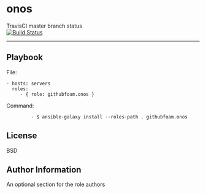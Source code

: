 onos
=========


TravisCI master branch status  
[![Build Status](https://travis-ci.com/githubfoam/ansible-role-onos.svg?branch=master)](https://travis-ci.com/githubfoam/ansible-role-onos)

------------

Playbook
----------------


File:

    - hosts: servers
      roles:
         - { role: githubfoam.onos }

Command:

             - $ ansible-galaxy install --roles-path . githubfoam.onos


License
-------

BSD

Author Information
------------------

An optional section for the role authors
